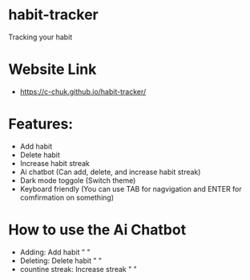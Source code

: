 # habit-tracker
Tracking your habit

# Website Link 
- https://c-chuk.github.io/habit-tracker/

# Features:
- Add habit
- Delete habit
- Increase habit streak
- Ai chatbot (Can add, delete, and increase habit streak)
- Dark mode toggole (Switch theme)
- Keyboard friendly (You can use TAB for nagvigation and ENTER for comfirmation on something)

# How to use the Ai Chatbot
- Adding: Add habit "  "
- Deleting: Delete habit "  "
- countine streak: Increase streak "  "

